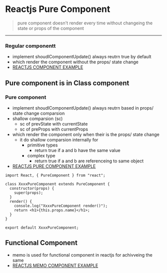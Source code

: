 # Reactjs Pure Component 
> pure component doesn't render every time without changeing the state or props of the component 
---


### Regular componentt 
* implement shoudlComponentUpdate() always reutrn true by default 
* which render the component without the props/ state change 
* [REACTJS COMPONENT EXAMPLE ](https://github.com/adarshkumarsingh83/reactjs/tree/master/APPLICATIONS/react-pure-component)


## Pure component is in Class component 

### Pure component
* implement shoudlComponentUpdate() always reutrn based in props/ state change comparsion
* shallow comparsion (sc)
	* sc of prevState with currentState 
	* sc of preProps with currentProps
* which render the component only when their is the props/ state change 
	*  it do shallow comparsion internally for 
		* primitive types 
			* return true if a and b have the same value 
		* complex type 
			* return true if a and b are referenceing to same object 
* [REACTJS PURE COMPONENT EXAMPLE ](https://github.com/adarshkumarsingh83/reactjs/tree/master/APPLICATIONS/react-pure-component)

```
import React, { PureComponent } from "react";

class XxxxPureComponent extends PureComponent {
  constructor(props) {
    super(props);
  }
  render() {
    console.log("XxxxPureComponent render()");
    return <h1>{this.props.name}</h1>;
  }
}

export default XxxxPureComponent;
```

## Functional Component 
* memo is used for functional component in reactjs for achivveing the same 
* [REACTJS MEMO COMPONENT EXAMPLE ](https://github.com/adarshkumarsingh83/reactjs/tree/master/APPLICATIONS/reactjs-memo-component)